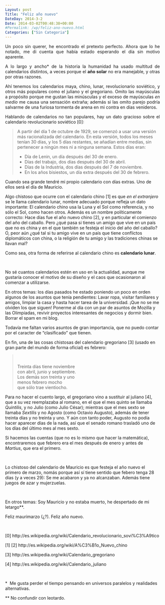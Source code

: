 ```yaml
---
Layout: post
Title: "Feliz año nuevo"
DateDay: 2014-3-2
Date: 2014-03-02T00:48:38+00:00
#Permalink: /wp/feliz-ano-nuevo.html
Categories: ["Sin Categoria"]
---
```


<p style="text-align: justify;">Un poco sin querer, he encontrado el pretexto perfecto. Ahora que lo he notado, me di cuenta que había estado esperando el día sin motivo aparente.</p>
<p style="text-align: justify;">A lo largo y ancho* de la historia la humanidad ha usado multitud de calendarios distintos, a veces porque el <strong>año solar</strong> no era manejable, y otras por otras razones.</p>
<p style="text-align: justify;">Ahí tenemos los calendarios maya, chino, lunar, revolucionario soviético, y otros más populares como el juliano y el gregoriano. Omito las mayúsculas a propósito porque me gustan las minúsculas y el exceso de mayúsculas <em>en medio</em> me causa una sensación extraña; además si las omito parejo podría salvarme de una furiosa tormenta de arena en mi contra en días venideros.</p>
<p style="text-align: justify;">Hablando de calendarios no tan populares, hay un dato gracioso sobre el calendario revolucionario soviético [0]:</p>
<blockquote><p>A partir del día 1 de octubre de 1929, se comenzó a usar una versión más racionalizada del calendario. En esta versión, todos los meses tenían 30 días, y los 5 días restantes, se añadían entre medias, sin pertenecer a ningún mes ni a ninguna semana. Estos días eran:</p>
<ul>
<li>Día de Lenin, un día después del 30 de enero.</li>
<li>Días del trabajo, dos días después del 30 de abril.</li>
<li>Días de la Industria, dos días después del 7 de noviembre.</li>
<li>En los años bisiestos, un día extra después del 30 de febrero.</li>
</ul>
</blockquote>
<p>Cuando sea grande tendré mi propio calendario con días extras. Uno de ellos será el día de Mauricio.</p>
<p>Algo chistoso que ocurre con el calendario chino [1] es que <em>en el extranjero</em> se le llama calendario lunar, nombre adecuado porque refleja un dato importante: El calendario chino usa la Luna y el Sol como referencia, y no sólo el Sol, como hacen otros. Además es un nombre políticamente correcto: Hace días fue el año nuevo chino [2], y en particular el comienzo del año del caballo. Pero ¿qué pasa si tienes un amigo que vive en un país que no es china y en el que también se festeja el inicio del año del caballo? O, peor aún ¿qué tal si tu amigo vive en un país que tiene conflictos diplomáticos con china, o la religión de tu amigo y las tradiciones chinas se llavan mal?</p>
<p>Como sea, otra forma de referirse al calendario chino es <strong>calendario lunar</strong>.</p>
<p>&nbsp;</p>
<p>No sé cuantos calendarios estén en uso en la actualidad, aunque me gustaría conocer el motivo de su diseño y el caos que ocasionaron al comenzar a utilizarse.</p>
<p>En otros temas: los días pasados he estado poniendo un poco en orden algunos de los asuntos que tenía pendientes: Lavar ropa, visitar familiares y amigos, limpiar la casa y hasta hacer tarea de la universidad. ¡Que no se me olviden los que siguen! Ponerme al día con un par de asuntos de Mozilla y las Olimpiadas, revivir proyectos interesantes de negocios y dormir bien. Borrar el spam en mi blog.</p>
<p>Todavía me faltan varios asuntos de gran importancia, que no puedo contar por el caracter de &#8220;clasificado&#8221; que tienen.</p>
<p>En fin, una de las cosas chistosas del calendario gregoriano [3] (usado en gran parte del mundo de forma oficial) es febrero:</p>
<blockquote><p>&nbsp;</p>
<p>Treinta días tiene noviembre<br />
con abril, junio y septiembre.<br />
Los demás son treinta y uno<br />
menos febrero mocho<br />
que sólo trae vientiocho.</p></blockquote>
<p>Para no hacer el cuento largo, el gregoriano vino a sustituir al juliano [4], que a su vez reemplazaba al romano, en el que el mes quinto se llamaba <i>Quintilis</i>, y no Julio (como Julio César); mientras que el mes sexto se llamaba <i>Sextilis</i> y no Agosto (como Octavio Augusto), además de tener treinta días y no treinta y uno. Y aún con tanto poder, Augusto no podía hacer aparecer días de la nada, así que el senado romano trasladó uno de los días del último mes al mes sexto.</p>
<p>Si hacemos las cuentas (que no es lo mismo que hacer la matemática), encontraremos que febrero era el mes después de enero y antes de <i>Martius</i>, que era el primero.</p>
<p>&nbsp;</p>
<p>Lo chistoso del calendario de Mauricio es que festeja el año nuevo el primero de marzo, nomás porque así sí tiene sentido que febero tenga 28 días (y a veces 29): Se me acabaron y ya no alcanzaban. Además tiene juegos de azar y mujerzuelas.</p>
<p>&nbsp;</p>
<p>En otros temas: Soy Mauricio y no estaba muerto, he despertado de mi letargo**.</p>
<p>Feliz maurimarzo (¿?). Feliz año nuevo.</p>
<p>&nbsp;</p>
<p>[0] http://es.wikipedia.org/wiki/Calendario_revolucionario_sovi%C3%A9tico</p>
<p>[1] [2] http://es.wikipedia.org/wiki/A%C3%B1o_Nuevo_chino</p>
<p>[3] http://es.wikipedia.org/wiki/Calendario_gregoriano</p>
<p>[4] http://es.wikipedia.org/wiki/Calendario_juliano</p>
<p>&nbsp;</p>
<p>*  Me gusta perder el tiempo pensando en universos paralelos y realidades alternativas.</p>
<p>** No confundir con leotardo.</p>
